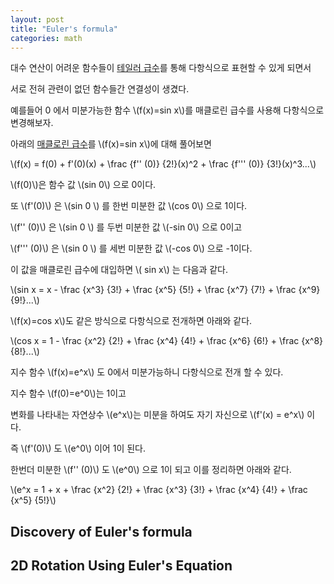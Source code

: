 ```yaml
---
layout: post
title: "Euler's formula"
categories: math
---
```


<!-- begin_excerpt -->

대수 연산이 어려운 함수들이 [테일러 급수](../19/Taylor-series.html)를 통해 다항식으로 표현할 수 있게 되면서

서로 전혀 관련이 없던 함수들간 연결성이 생겼다.

<!-- end_excerpt -->

예를들어 0 에서 미분가능한 함수 \\(f(x)=sin x\\)를 매클로린 급수를 사용해 다항식으로 변경해보자.

아래의 [매클로린 급수](../19/Taylor-series.html/#Maclaurin)를 \\(f(x)=sin x\\)에 대해 풀어보면

\\(f(x) = f(0) + f'(0)(x) + \frac {f'' (0)} {2!}(x)^2 + \frac {f''' (0)} {3!}(x)^3...\\)

\\(f(0)\\)은 함수 값 \\(sin 0\\) 으로 0이다.

또 \\(f'(0)\\) 은 \\(sin 0 \\) 를 한번 미분한 값 \\(cos 0\\) 으로 1이다.

\\(f'' (0)\\) 은 \\(sin 0 \\) 를 두번 미분한 값 \\(-sin 0\\) 으로 0이고

\\(f''' (0)\\) 은 \\(sin 0 \\) 를 세번 미분한 값 \\(-cos 0\\) 으로 -1이다.

이 값을 매클로린 급수에 대입하면 \\( sin x\\) 는 다음과 같다.

\\(sin x = x - \frac {x^3} {3!} + \frac {x^5} {5!} + \frac {x^7} {7!} + \frac {x^9} {9!}...\\)

\\(f(x)=cos x\\)도 같은 방식으로 다항식으로 전개하면 아래와 같다.

\\(cos x = 1 - \frac {x^2} {2!} + \frac {x^4} {4!} + \frac {x^6} {6!} + \frac {x^8} {8!}...\\)

지수 함수 \\(f(x)=e^x\\) 도 0에서 미분가능하니 다항식으로 전개 할 수 있다.

지수 함수 \\(f(0)=e^0\\)는 1이고

변화를 나타내는 자연상수 \\(e^x\\)는 미분을 하여도 자기 자신으로 \\(f'(x) = e^x\\) 이다.

즉 \\(f'(0)\\) 도 \\(e^0\\) 이어 1이 된다.

한번더 미분한 \\(f'' (0)\\) 도 \\(e^0\\) 으로 1이 되고 이를 정리하면 아래와 같다.

\\(e^x = 1 + x + \frac {x^2} {2!} + \frac {x^3} {3!} + \frac {x^4} {4!} + \frac {x^5} {5!}\\)

## Discovery of Euler's formula


## 2D Rotation Using Euler's Equation







